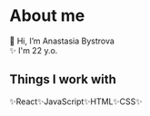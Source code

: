 # About me
👋 Hi, I’m Anastasia Bystrova<br/>
✨ I'm 22 y.o.
## Things I work with
✨React✨JavaScript✨HTML✨CSS✨

<!---
AgiTochka/AgiTochka is a ✨ special ✨ repository because its `README.md` (this file) appears on your GitHub profile.
You can click the Preview link to take a look at your changes.
--->
